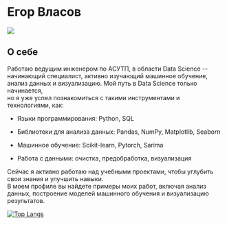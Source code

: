 # Егор Власов

![](https://komarev.com/ghpvc/?username=Egor-Vlasov&color=grey)

## О себе
Работаю ведущим инженером по АСУТП, в области Data Science -- начинающий специалист, активно изучающий машинное обучение,     
анализ данных и визуализацию. Мой путь в Data Science только начинается,     
но я уже успел познакомиться с такими инструментами и технологиями, как:     

* Языки программирования: Python, SQL

* Библиотеки для анализа данных: Pandas, NumPy, Matplotlib, Seaborn

* Машинное обучение: Scikit-learn, Pytorch, Sarima

* Работа с данными: очистка, предобработка, визуализация


Сейчас я активно работаю над учебными проектами, чтобы углубить свои знания и улучшить навыки.    
В моем профиле вы найдете примеры моих работ, включая анализ данных, построение моделей машинного обучения и визуализацию результатов.

[![Top Langs](https://github-readme-stats.vercel.app/api/top-langs/?username=Egor-Vlasov&layout=compact)](https://github.com/Egor-Vlasov/github-readme-stats)
